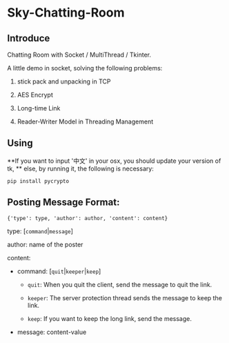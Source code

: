 # Sky-Chatting-Room

## Introduce

Chatting Room with Socket / MultiThread / Tkinter.

A little demo in socket, solving the following problems:

1. stick pack and unpacking in TCP

2. AES Encrypt

3. Long-time Link

4. Reader-Writer Model in Threading Management

## Using

**If you want to input '中文' in your osx, you should update your version of tk, ** else, by running it, the following is necessary:

```
pip install pycrypto
```

## Posting Message Format:

`{'type': type, 'author': author, 'content': content}`

type: <string>\[`command`|`message`\]

author: <string> name of the poster

content:<string>

  - command: \[`quit`|`keeper`|`keep`\]
  
       - `quit`: When you quit the client, send the message to quit the link.
       
       - `keeper`: The server protection thread sends the message to keep the link.
       
       - `keep`: If you want to keep the long link, send the message.
   
  - message: content-value